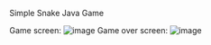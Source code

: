 Simple Snake Java Game

Game screen:
![image](https://github.com/Wadoo69/SnakeGame/assets/135997896/9d18daf9-f34a-4539-9865-6a7a6099757b)
Game over screen:
![image](https://github.com/Wadoo69/SnakeGame/assets/135997896/3d1fe8c1-fa83-409a-b00f-bf59f6de0a39)

